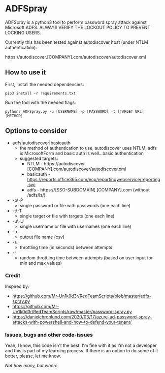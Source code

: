 
# ADFSpray

ADFSpray is a python3 tool to perform password spray attack against Microsoft ADFS.
ALWAYS VERIFY THE LOCKOUT POLICY TO PREVENT LOCKING USERS.

Currently this has been tested against autodiscover host (under NTLM authentication):

https://autodiscover.[COMPANY].com/autodiscover/autodiscover.xml

## How to use it
First, install the needed dependencies:
```
pip3 install -r requirements.txt
```
Run the tool with the needed flags:
```
python3 ADFSpray.py -u [USERNAME] -p [PASSWORD] -t [TARGET URL] [METHOD]
```

## Options to consider
* adfs|autodiscover|basicauth
  * the method of authentication to use, autodiscover uses NTLM, adfs is MicrosoftForm and basic auth is well...basic authentication
  * suggested targets:
    * NTLM - https://autodiscover.[COMPANY].com/autodiscover/autodiscover.xml
	* basicauth - https://reports.office365.com/ecp/reportingwebservice/reporting.svc
	* adfs - https://[SSO-SUBDOMAIN].[COMPANY].com (without /adfs/ls/)
* -p\\-P
  * single password or file with passwords (one each line)
* -t\\-T
  * single target or file with targets (one each line)
* -u\\-U
  * single username or file with usernames (one each line)  
* -o
  * output file name (csv)
* -s
  * throttling time (in seconds) between attempts
* -r
  * random throttling time between attempts (based on user input for min and max values)

### Credit
Inspired by:
  * https://github.com/Mr-Un1k0d3r/RedTeamScripts/blob/master/adfs-spray.py
  * https://github.com/Mr-Un1k0d3r/RedTeamScripts/raw/master/password-spray.py
  * https://danielchronlund.com/2020/03/17/azure-ad-password-spray-attacks-with-powershell-and-how-to-defend-your-tenant/

### Issues, bugs and other code-issues
Yeah, I know, this code isn't the best. I'm fine with it as I'm not a developer and this is part of my learning process.
If there is an option to do some of it better, please, let me know.

_Not how many, but where._
